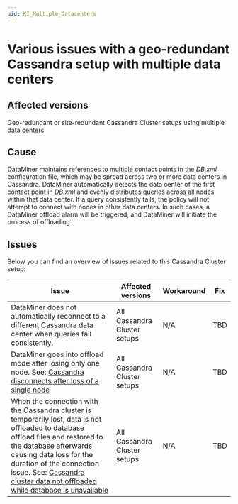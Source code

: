 ```yaml
---
uid: KI_Multiple_Datacenters
---
```


# Various issues with a geo-redundant Cassandra setup with multiple data centers

## Affected versions

Geo-redundant or site-redundant Cassandra Cluster setups using multiple data centers

## Cause

DataMiner maintains references to multiple contact points in the *DB.xml* configuration file, which may be spread across two or more data centers in Cassandra.
DataMiner automatically detects the data center of the first contact point in *DB.xml* and evenly distributes queries across all nodes within that data center. If a query consistently fails, the policy will not attempt to connect with nodes in other data centers. In such cases, a DataMiner offload alarm will be triggered, and DataMiner will initiate the process of offloading.

## Issues

Below you can find an overview of issues related to this Cassandra Cluster setup:

| Issue | Affected versions | Workaround | Fix |
|--|--|--|--|
| DataMiner does not automatically reconnect to a different Cassandra data center when queries fail consistently. | All Cassandra Cluster setups | N/A | TBD |
| DataMiner goes into offload mode after losing only one node. See: [Cassandra disconnects after loss of a single node](xref:KI_Cassandra_disconnects_after_loss_of_a_single_node)| All Cassandra Cluster setups | N/A | TBD |
| When the connection with the Cassandra cluster is temporarily lost, data is not offloaded to database offload files and restored to the database afterwards, causing data loss for the duration of the connection issue. See: [Cassandra cluster data not offloaded while database is unavailable](xref:KI_Cassandra_cluster_data_not_offloaded)| All Cassandra Cluster setups | N/A | TBD |
